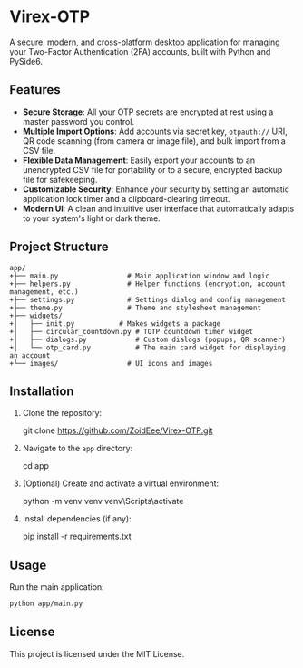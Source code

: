 # Virex-OTP

A secure, modern, and cross-platform desktop application for managing your Two-Factor Authentication (2FA) accounts, built with Python and PySide6.


## Features

- **Secure Storage**: All your OTP secrets are encrypted at rest using a master password you control.
- **Multiple Import Options**: Add accounts via secret key, `otpauth://` URI, QR code scanning (from camera or image file), and bulk import from a CSV file.
- **Flexible Data Management**: Easily export your accounts to an unencrypted CSV file for portability or to a secure, encrypted backup file for safekeeping.
- **Customizable Security**: Enhance your security by setting an automatic application lock timer and a clipboard-clearing timeout.
- **Modern UI**: A clean and intuitive user interface that automatically adapts to your system's light or dark theme.

## Project Structure
```
app/ 
+├── main.py                 # Main application window and logic 
+├── helpers.py              # Helper functions (encryption, account management, etc.) 
+├── settings.py             # Settings dialog and config management 
+├── theme.py                # Theme and stylesheet management 
+├── widgets/ 
+│   ├── init.py           # Makes widgets a package 
+│   ├── circular_countdown.py # TOTP countdown timer widget 
+│   ├── dialogs.py            # Custom dialogs (popups, QR scanner) 
+│   └── otp_card.py           # The main card widget for displaying an account 
+└── images/                 # UI icons and images
```


## Installation

1. Clone the repository:

    git clone https://github.com/ZoidEee/Virex-OTP.git

2. Navigate to the `app` directory:

   cd app

3. (Optional) Create and activate a virtual environment:
    
    python -m venv venv venv\Scripts\activate

4. Install dependencies (if any):

   pip install -r requirements.txt

## Usage

Run the main application:

```bash
python app/main.py
```

## License

This project is licensed under the MIT License.